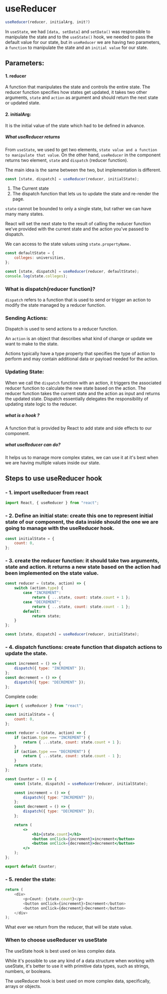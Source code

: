# useReducer

```js
useReducer(reducer, initialArg, init?)
```

In `useState`, we had `[data, setData]` and `setData()` was responsible to manipulate the state and to the `useState()` hook, we needed to pass the default value for our state, but in `useReducer` we are having two parameters, a `function` to manipulate the state and an `initial value` for our state.

## Parameters:

#### 1. reducer

A function that manipulates the state and controls the entire state.
The reducer function specifies how states get updated, it takes two other arguments, `state` and `action` as argument and should return the next state or updated state.

#### 2. initialArg:

It is the initial value of the state which had to be defined in advance.

##### What useReducer returns

From `useState`, we used to get two elements, `state value and a function to manipulate that value`.
On the other hand, `useReducer` in the component returns two element, `state` and `dispatch` (reducer function).

The main idea is the same between the two, but implementation is different.

```js
const [state, dispatch] = useReducer(reducer, initialState);
```

1. The Current state
2. The dispatch function that lets us to update the state and re-render the page.

`state` cannot be bounded to only a single state, but rather we can have many many states.

React will set the next state to the result of calling the reducer function we’ve provided with the current state and the action you’ve passed to dispatch.

We can access to the state values using `state.propertyName.`

```js
const defaultState = {
	colleges: universities,
};

const [state, dispatch] = useReducer(reducer, defaultState);
console.log(state.colleges);
```

### What is dispatch(reducer function)?

`dispatch` refers to a function that is used to send or trigger an action to modify the state managed by a reducer function.

### Sending Actions:

Dispatch is used to send actions to a reducer function.

An `action` is an object that describes what kind of change or update we want to make to the state.

Actions typically have a type property that specifies the type of action to perform and may contain additional data or payload needed for the action.

### Updating State:

When we call the `dispatch` function with an action, it triggers the associated reducer function to calculate the new state based on the action. The reducer function takes the current state and the action as input and returns the updated state.
Dispatch essentially delegates the responsibility of updating state logic to the reducer.

##### what is a hook ?

A function that is provided by React to add state and side effects to our component.

##### what useReducer can do?

It helps us to manage more complex states, we can use it at it's best when we are having multiple values inside our state.

## Steps to use useReducer hook

### - 1. import useReducer from react

```js
import React, { useReducer } from "react";
```

### - 2. Define an initial state: create this one to represent initial state of our component, the data inside should the one we are going to manage with the useReducer hook.

```js
const initialState = {
	count: 0,
};
```

### - 3. create the reducer function: it should take two arguments, state and action. it returns a new state based on the action had been implemented on the state value.

```js
const reducer = (state, action) => {
	switch (action.type) {
		case "INCREMENT":
			return { ...state, count: state.count + 1 };
		case "DECREMENT":
			return { ...state, count: state.count - 1 };
		default:
			return state;
	}
};
```

```js
const [state, dispatch] = useReducer(reducer, initialState);
```

### - 4. dispatch functions: create function that dispatch actions to update the state.

```jsx
const increment = () => {
	dispatch({ type: "INCREMENT" });
};
const decrement = () => {
	dispatch({ type: "DECREMENT" });
};
```

Complete code:

```jsx
import { useReducer } from "react";

const initialState = {
	count: 0,
};

const reducer = (state, action) => {
	if (action.type === "INCREMENT") {
		return { ...state, count: state.count + 1 };
	}
	if (action.type === "DECREMENT") {
		return { ...state, count: state.count - 1 };
	}
	return state;
};

const Counter = () => {
	const [state, dispatch] = useReducer(reducer, initialState);

	const increment = () => {
		dispatch({ type: "INCREMENT" });
	};
	const decrement = () => {
		dispatch({ type: "DECREMENT" });
	};

	return (
		<>
			<h1>{state.count}</h1>
			<button onClick={increment}>increment</button>
			<button onClick={decrement}>decrement</button>
		</>
	);
};

export default Counter;
```

### - 5. render the state:

```js
return (
	<div>
		<p>Count: {state.count}</p>
		<button onClick={increment}>Increment</button>
		<button onClick={decrement}>Decrement</button>
	</div>
);
```

What ever we return from the reducer, that will be state value.

### When to choose useReducer vs useState

The useState hook is best used on less complex data.

While it's possible to use any kind of a data structure when working with useState, it's better to use it with primitive data types, such as strings, numbers, or booleans.

The useReducer hook is best used on more complex data, specifically, arrays or objects.
